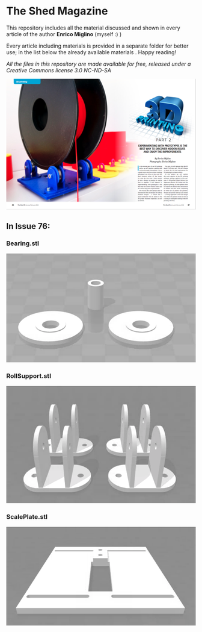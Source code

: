 # The Shed Magazine
This repository includes all the material discussed and shown in every article of the author **Enrico Miglino** (myself :) )

Every article including materials is provided in a separate folder for better use; in the list below the already available materials .
Happy reading!

*All the files in this repository are made available for free, released under a Creative Commons license 3.0 NC-ND-SA*

![DIY 3D Printing part 2](https://raw.githubusercontent.com/alicemirror/ShedMagazine/master/Images/Issue76.png)

## In **Issue 76**:

### Bearing.stl
![STL Preview](https://raw.githubusercontent.com/alicemirror/ShedMagazine/master/Issue76/Bearing.png)

### RollSupport.stl
![STL Preview](https://raw.githubusercontent.com/alicemirror/ShedMagazine/master/Issue76/RollSupport.png)

### ScalePlate.stl
![STL Preview](https://raw.githubusercontent.com/alicemirror/ShedMagazine/master/Issue76/ScalePlate.png)

